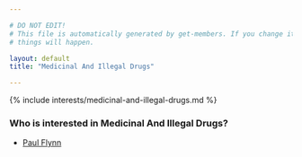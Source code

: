 ```yaml
---

# DO NOT EDIT!
# This file is automatically generated by get-members. If you change it, bad
# things will happen.

layout: default
title: "Medicinal And Illegal Drugs"

---
```


{% include interests/medicinal-and-illegal-drugs.md %}

### Who is interested in Medicinal And Illegal Drugs?


* [Paul Flynn](/members/paul-flynn.html)
